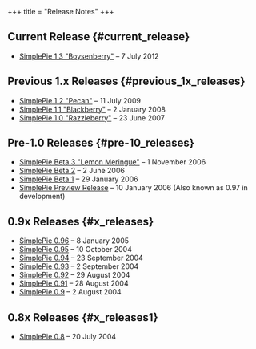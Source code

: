 +++
title = "Release Notes"
+++

## Current Release {#current_release}

- [SimplePie 1.3 "Boysenberry"](@/wiki/misc/release_notes/simplepie_1.3.md) – 7 July 2012

## Previous 1.x Releases {#previous_1x_releases}

- [SimplePie 1.2 "Pecan"](@/wiki/misc/release_notes/simplepie_1.2.md) – 11 July 2009
- [SimplePie 1.1 "Blackberry"](@/wiki/misc/release_notes/simplepie_1.1.md) – 2 January 2008
- [SimplePie 1.0 "Razzleberry"](@/wiki/misc/release_notes/simplepie_1.0.md) – 23 June 2007

## Pre-1.0 Releases {#pre-10_releases}

- [SimplePie Beta 3 "Lemon Meringue"](@/wiki/misc/release_notes/simplepie_beta_3.md) – 1 November 2006
- [SimplePie Beta 2](@/wiki/misc/release_notes/simplepie_beta_2.md) – 2 June 2006
- [SimplePie Beta 1](@/wiki/misc/release_notes/simplepie_beta_1.md) – 29 January 2006
- [SimplePie Preview Release](@/wiki/misc/release_notes/simplepie_preview_release.md) – 10 January 2006 (Also known as 0.97 in development)

## 0.9x Releases {#x_releases}

- [SimplePie 0.96](@/wiki/misc/release_notes/simplepie_0.96.md) – 8 January 2005
- [SimplePie 0.95](@/wiki/misc/release_notes/simplepie_0.95.md) – 10 October 2004
- [SimplePie 0.94](@/wiki/misc/release_notes/simplepie_0.94.md) – 23 September 2004
- [SimplePie 0.93](@/wiki/misc/release_notes/simplepie_0.93.md) – 2 September 2004
- [SimplePie 0.92](@/wiki/misc/release_notes/simplepie_0.92.md) – 29 August 2004
- [SimplePie 0.91](@/wiki/misc/release_notes/simplepie_0.91.md) – 28 August 2004
- [SimplePie 0.9](@/wiki/misc/release_notes/simplepie_0.9.md) – 2 August 2004

## 0.8x Releases {#x_releases1}

- [SimplePie 0.8](@/wiki/misc/release_notes/simplepie_0.8.md) – 20 July 2004
